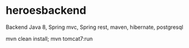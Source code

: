 # heroesbackend
Backend Java 8, Spring mvc, Spring rest, maven, hibernate, postgresql

mvn clean install; mvn tomcat7:run

